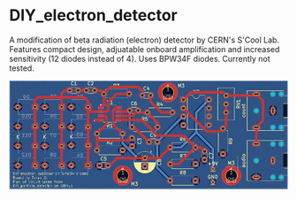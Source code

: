 # DIY_electron_detector

A modification of beta radiation (electron) detector by CERN's S'Cool Lab. Features compact design, adjuatable onboard amplification and increased sensitivity (12 diodes instead of 4). Uses BPW34F diodes. Currently not tested.

![Image loading failed =(](img/pcb_front.png)

